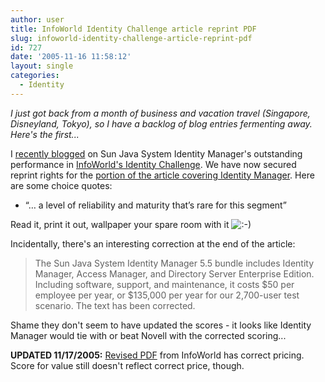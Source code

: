 ```yaml
---
author: user
title: InfoWorld Identity Challenge article reprint PDF
slug: infoworld-identity-challenge-article-reprint-pdf
id: 727
date: '2005-11-16 11:58:12'
layout: single
categories:
  - Identity
---
```


_I just got back from a month of business and vacation travel (Singapore, Disneyland, Tokyo), so I have a backlog of blog entries fermenting away. Here's the first..._

I [recently blogged](http://blogs.sun.com/roller/page/superpat?entry=sun_identity_manager_comes_out) on Sun Java System Identity Manager's outstanding performance in [InfoWorld's Identity Challenge](http://www.infoworld.com/article/05/10/07/41FEidm_1.html?s=feature). We have now secured reprint rights for the [portion of the article covering Identity Manager](http://mediacast.sun.com/share/superpat/1-12921784-eprint-revised.pdf). Here are some choice quotes:

*   “… a level of reliability and maturity that’s rare for this segment”

Read it, print it out, wallpaper your spare room with it ![:-)](http://blogs.sun.com/roller/images/smileys/smile.gif ":-)")

Incidentally, there's an interesting correction at the end of the article:

> The Sun Java System Identity Manager 5.5 bundle includes Identity Manager, Access Manager, and Directory Server Enterprise Edition. Including software, support, and maintenance, it costs $50 per employee per year, or $135,000 per year for our 2,700-user test scenario. The text has been corrected.

Shame they don't seem to have updated the scores - it looks like Identity Manager would tie with or beat Novell with the corrected scoring...

**UPDATED 11/17/2005:** [Revised PDF](http://mediacast.sun.com/share/superpat/1-12921784-eprint-revised.pdf) from InfoWorld has correct pricing. Score for value still doesn't reflect correct price, though.
